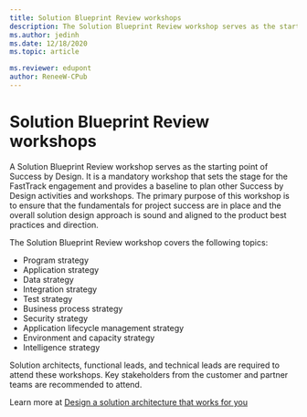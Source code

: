 ```yaml
---
title: Solution Blueprint Review workshops
description: The Solution Blueprint Review workshop serves as the starting point of Success by Design.
ms.author: jedinh
ms.date: 12/18/2020
ms.topic: article

ms.reviewer: edupont
author: ReneeW-CPub
---
```


# Solution Blueprint Review workshops

A Solution Blueprint Review workshop serves as the starting point of Success by Design. It is a mandatory workshop that sets the stage for the FastTrack engagement and provides a baseline to plan other Success by Design activities and workshops. The primary purpose of this workshop is to ensure that the fundamentals for project success are in place and the overall solution design approach is sound and aligned to the product best practices and direction.

The Solution Blueprint Review workshop covers the following topics:

- Program strategy
- Application strategy
- Data strategy 
- Integration strategy 
- Test strategy
- Business process strategy 
- Security strategy
- Application lifecycle management strategy
- Environment and capacity strategy
- Intelligence strategy 


Solution architects, functional leads, and technical leads are required to attend these workshops. Key stakeholders from the customer and partner teams are recommended to attend.

Learn more at [Design a solution architecture that works for you](../implementation-guide/solution-architecture-design-pillars.md)